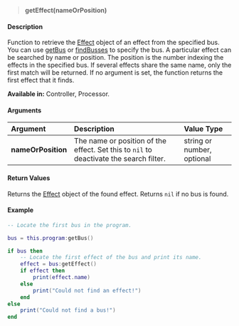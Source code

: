 >**getEffect(nameOrPosition)**

#### Description

Function to retrieve the [Effect](./Effect.md) object of an effect from the specified bus. You can use [getBus](./getBus.md) or [findBusses](./findBusses.md) to specify the bus. A particular effect can be searched by name or position. The position is the number indexing the effects in the specified bus. If several effects share the same name, only the first match will be returned. If no argument is set, the function returns the first effect that it finds.

**Available in:** Controller, Processor.

#### Arguments

|Argument|Description|Value Type|
|:-|:-|:-|
|**nameOrPosition**|The name or position of the effect. Set this to ``nil`` to deactivate the search filter.|string or number, optional|

#### Return Values

Returns the [Effect](./Effect.md) object of the found effect. Returns ``nil`` if no bus is found.

#### Example

```lua
-- Locate the first bus in the program.

bus = this.program:getBus()

if bus then
    -- Locate the first effect of the bus and print its name.
    effect = bus:getEffect()
    if effect then
        print(effect.name)
    else
        print("Could not find an effect!")
    end
else
    print("Could not find a bus!")
end
```
